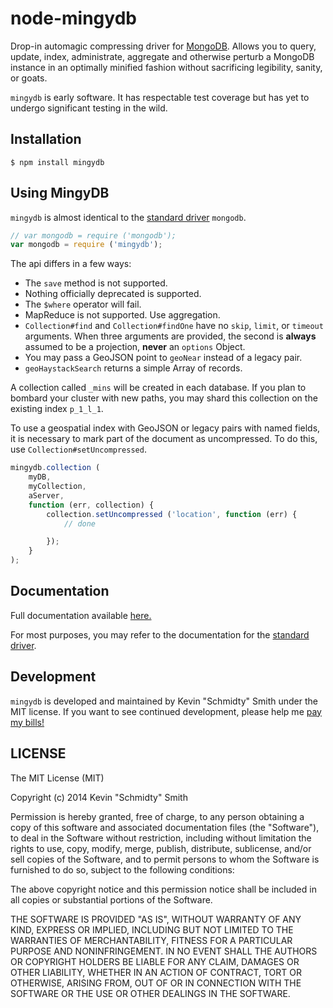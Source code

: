 node-mingydb
============
Drop-in automagic compressing driver for [MongoDB](http://www.mongodb.org/). Allows you to query,
update, index, administrate, aggregate and otherwise perturb a MongoDB instance in an optimally
minified fashion without sacrificing legibility, sanity, or goats.

`mingydb` is early software. It has respectable test coverage but has yet to undergo significant
testing in the wild.


Installation
------------
```shell
$ npm install mingydb
```


Using MingyDB
-------------
`mingydb` is almost identical to the
[standard driver](http://mongodb.github.io/node-mongodb-native/1.4/) `mongodb`.

```javascript
// var mongodb = require ('mongodb');
var mongodb = require ('mingydb');
```

The api differs in a few ways:
 * The `save` method is not supported.
 * Nothing officially deprecated is supported.
 * The `$where` operator will fail.
 * MapReduce is not supported. Use aggregation.
 * `Collection#find` and `Collection#findOne` have no `skip`, `limit`, or `timeout` arguments. When three arguments are provided, the second is **always** assumed to be a projection, **never** an `options` Object.
 * You may pass a GeoJSON point to `geoNear` instead of a legacy pair.
 * `geoHaystackSearch` returns a simple Array of records.

A collection called `_mins` will be created in each database. If you plan to bombard your cluster
with new paths, you may shard this collection on the existing index `p_1_l_1`.

To use a geospatial index with GeoJSON or legacy pairs with named fields, it is necessary to mark
part of the document as uncompressed. To do this, use `Collection#setUncompressed`.
```javascript
mingydb.collection (
    myDB,
    myCollection,
    aServer,
    function (err, collection) {
        collection.setUncompressed ('location', function (err) {
            // done

        });
    }
);
```


Documentation
-------------
Full documentation available [here.](https://shenanigans.github.io/node-mingydb/index.html)

For most purposes, you may refer to the documentation for the
[standard driver](http://mongodb.github.io/node-mongodb-native/1.4/).


Development
-----------
`mingydb` is developed and maintained by Kevin "Schmidty" Smith under the MIT license. If you want to
see continued development, please help me [pay my bills!](https://www.paypal.com/cgi-bin/webscr?cmd=_donations&business=PN6C2AZTS2FP8&lc=US&currency_code=USD&bn=PP%2dDonationsBF%3abtn_donate_SM%2egif%3aNonHosted)


LICENSE
-------
The MIT License (MIT)

Copyright (c) 2014 Kevin "Schmidty" Smith

Permission is hereby granted, free of charge, to any person obtaining a copy
of this software and associated documentation files (the "Software"), to deal
in the Software without restriction, including without limitation the rights
to use, copy, modify, merge, publish, distribute, sublicense, and/or sell
copies of the Software, and to permit persons to whom the Software is
furnished to do so, subject to the following conditions:

The above copyright notice and this permission notice shall be included in all
copies or substantial portions of the Software.

THE SOFTWARE IS PROVIDED "AS IS", WITHOUT WARRANTY OF ANY KIND, EXPRESS OR
IMPLIED, INCLUDING BUT NOT LIMITED TO THE WARRANTIES OF MERCHANTABILITY,
FITNESS FOR A PARTICULAR PURPOSE AND NONINFRINGEMENT. IN NO EVENT SHALL THE
AUTHORS OR COPYRIGHT HOLDERS BE LIABLE FOR ANY CLAIM, DAMAGES OR OTHER
LIABILITY, WHETHER IN AN ACTION OF CONTRACT, TORT OR OTHERWISE, ARISING FROM,
OUT OF OR IN CONNECTION WITH THE SOFTWARE OR THE USE OR OTHER DEALINGS IN THE
SOFTWARE.

